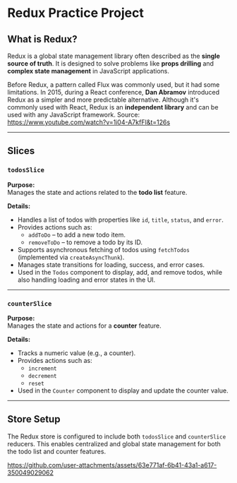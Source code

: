 # Redux Practice Project

## What is Redux?

Redux is a global state management library often described as the **single source of truth**. It is designed to solve problems like **props drilling** and **complex state management** in JavaScript applications.

Before Redux, a pattern called Flux was commonly used, but it had some limitations. In 2015, during a React conference, **Dan Abramov** introduced Redux as a simpler and more predictable alternative. Although it's commonly used with React, Redux is an **independent library** and can be used with any JavaScript framework.
Source: https://www.youtube.com/watch?v=1i04-A7kfFI&t=126s

---

## Slices

### `todosSlice`

**Purpose:**  
Manages the state and actions related to the **todo list** feature.

**Details:**
- Handles a list of todos with properties like `id`, `title`, `status`, and `error`.
- Provides actions such as:
  - `addToDo` – to add a new todo item.
  - `removeToDo` – to remove a todo by its ID.
- Supports asynchronous fetching of todos using `fetchTodos` (implemented via `createAsyncThunk`).
- Manages state transitions for loading, success, and error cases.
- Used in the `Todos` component to display, add, and remove todos, while also handling loading and error states in the UI.

---

### `counterSlice`

**Purpose:**  
Manages the state and actions for a **counter** feature.

**Details:**
- Tracks a numeric value (e.g., a counter).
- Provides actions such as:
  - `increment`
  - `decrement`
  - `reset`
- Used in the `Counter` component to display and update the counter value.

---

## Store Setup

The Redux store is configured to include both `todosSlice` and `counterSlice` reducers. This enables centralized and global state management for both the todo list and counter features.



https://github.com/user-attachments/assets/63e771af-6b41-43a1-a617-350049029062


